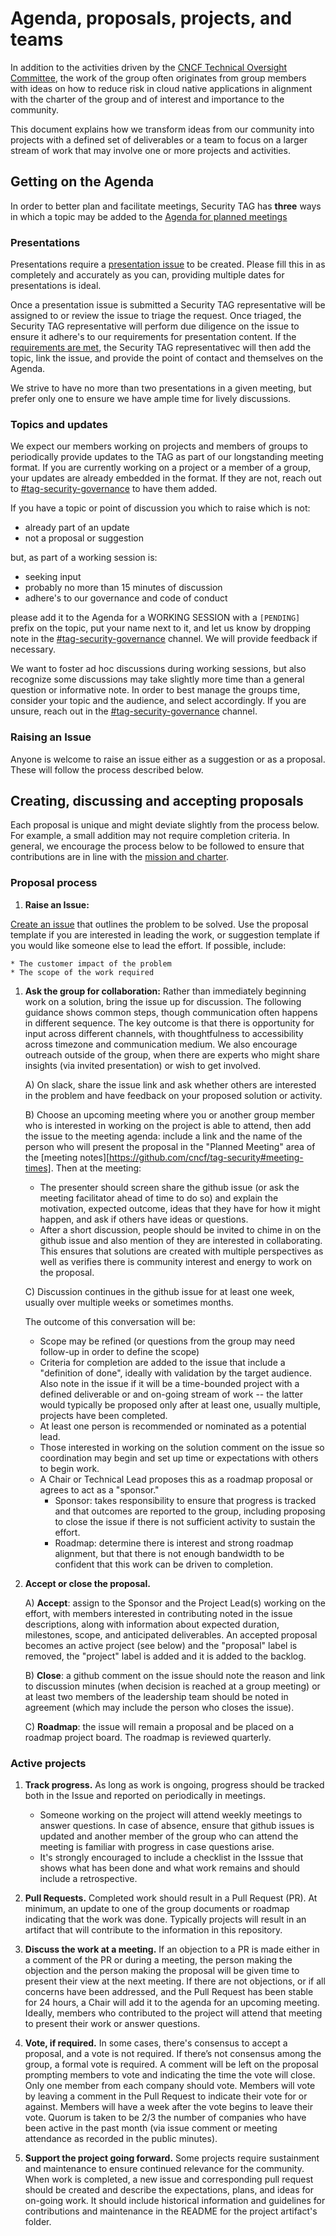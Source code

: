 # Agenda, proposals, projects, and teams

In addition to the activities driven by the [CNCF Technical Oversight
Committee][TOC], the work of the group often originates from group members with
ideas on how to reduce risk in cloud native applications in alignment with the
charter of the group and of interest and importance to the community.

This document explains how we transform ideas from our community into projects
with a defined set of deliverables or a team to focus on a larger stream of work
that may involve one or more projects and activities.

## Getting on the Agenda

In order to better plan and facilitate meetings, Security TAG has **three** ways
in which a topic may be added to the [Agenda for planned
meetings](https://docs.google.com/document/d/170y5biX9k95hYRwprITprG6Mc9xD5glVn-4mB2Jmi2g/edit#heading=h.q3539ohya47f)

### Presentations

Presentations require a [presentation
issue](https://github.com/cncf/tag-security/issues/new?assignees=&labels=usecase-presentation%2C+triage-required&template=presentation.md&title=%5BPresentation%5D+Presentation+Title)
to be created.  Please fill this in as completely and accurately as you can,
providing multiple dates for presentations is ideal.

Once a presentation issue is submitted a Security TAG representative will be
assigned to or review the issue to triage the request. Once triaged, the
Security TAG representative will perform due diligence on the issue to ensure it
adhere's to our requirements for presentation content. If the [requirements are
met](presentations.md), the Security TAG representativec will then add the
topic, link the issue, and provide the point of contact and themselves on the
Agenda.

We strive to have no more than two presentations in a given meeting, but prefer
only one to ensure we have ample time for lively discussions.

### Topics and updates

We expect our members working on projects and members of groups to periodically
provide updates to the TAG as part of our longstanding meeting format. If you
are currently working on a project or a member of a group, your updates are
already embedded in the format. If they are not, reach out to
[#tag-security-governance](https://cloud-native.slack.com/archives/C0230RW8V2T)
to have them added.

If you have a topic or point of discussion you which to raise which is not:

* already part of an update
* not a proposal or suggestion

but, as part of a working session is:

* seeking input
* probably no more than 15 minutes of discussion
* adhere's to our governance and code of conduct

please add it to the Agenda for a WORKING SESSION with a `[PENDING]` prefix on
the topic, put your name next to it, and let us know by dropping note in the
[#tag-security-governance](https://cloud-native.slack.com/archives/C0230RW8V2T) channel.
We will provide feedback if necessary.

We want to foster ad hoc discussions during working sessions, but also recognize
some discussions may take slightly more time than a general question or
informative note. In order to best manage the groups time, consider your topic
and the audience, and select accordingly. If you are unsure, reach out in the
[#tag-security-governance](https://cloud-native.slack.com/archives/C0230RW8V2T)
channel.

### Raising an Issue

Anyone is welcome to raise an issue either as a suggestion or as a proposal.
These will follow the process described below.

## Creating, discussing and accepting proposals

Each proposal is unique and might deviate slightly from the process below. For
example, a small addition may not require completion criteria. In general, we
encourage the process below to be followed to ensure that contributions are in
line with the [mission and charter](charter.md).

### Proposal process

1. **Raise an Issue:**

[Create an issue](https://github.com/cncf/tag-security/issues/new)
that outlines the problem to be solved. Use the proposal template if you
are interested in leading the work, or suggestion template if you would like
someone else to lead the effort. If possible, include:

    * The customer impact of the problem
    * The scope of the work required

1. **Ask the group for collaboration:** Rather than immediately beginning work
   on a solution, bring the issue up for discussion. The following guidance
   shows common steps, though communication often happens in different sequence.
   The key outcome is that there is opportunity for input across different
   channels, with thoughtfulness to accessibility across timezone and
   communication medium. We also encourage outreach outside of the group, when
   there are experts who might share insights (via invited presentation) or wish
   to get involved.

   A) On slack, share the issue link and ask whether others are interested in
   the problem and have feedback on your proposed solution or activity.

   B) Choose an upcoming meeting where you or another group member who is
   interested in working on the project is able to attend, then add the issue
   to the meeting agenda: include a link and the name of the person who will
   present the proposal in the "Planned Meeting" area of the
   [meeting notes][https://github.com/cncf/tag-security#meeting-times].
   Then at the meeting:

   * The presenter should screen share the github issue (or ask the meeting
     facilitator ahead of time to do so) and explain the motivation, expected
     outcome, ideas that they have for how it might happen, and ask if others
     have ideas or questions.
   * After a short discussion, people should be invited to chime in on the
     github issue and also mention of they are interested in collaborating. This
     ensures that solutions are created with multiple perspectives as well as
     verifies there is community interest and energy to work on the proposal.

   C) Discussion continues in the github issue for at least one week, usually
   over multiple weeks or sometimes months.

   The outcome of this conversation will be:

    * Scope may be refined (or questions from the group may need follow-up in
      order to define the scope)
    * Criteria for completion are added to the issue that include a "definition
      of done", ideally with validation by the target audience. Also note in the
      issue if it will be a time-bounded project with a defined deliverable or
      and on-going stream of work -- the latter would typically be proposed only
      after at least one, usually multiple, projects have been completed.
    * At least one person is recommended or nominated as a potential lead.
    * Those interested in working on the solution comment on the issue so
      coordination may begin and set up time or expectations with others to
      begin work.
    * A Chair or Technical Lead proposes this as a roadmap proposal or agrees to
      act as a "sponsor."
      * Sponsor: takes responsibility to ensure that progress is tracked and
        that outcomes are reported to the group, including proposing to close
        the issue if there is not sufficient activity to sustain the effort.
      * Roadmap: determine there is interest and strong roadmap alignment, but
        that there is not enough bandwidth to be confident that this work can be
        driven to completion.

1. **Accept or close the proposal.**

   A) **Accept**: assign to the Sponsor and the Project Lead(s) working on the
   effort, with members interested in contributing noted in the issue
   descriptions, along with information about expected duration, milestones,
   scope, and anticipated deliverables. An accepted proposal becomes an active
   project (see below) and the "proposal" label is removed, the "project" label
   is added and it is added to the backlog.

   B) **Close**: a github comment on the issue should note the reason and link
    to discussion minutes (when decision is reached at a group meeting) or at
    least two members of the leadership team should be noted in agreement (which
    may include the person who closes the issue).

   C) **Roadmap**: the issue will remain a proposal and be placed on a roadmap
   project board. The roadmap is reviewed quarterly.

### Active projects

1. **Track progress.** As long as work is ongoing, progress should be tracked
   both in the Issue and reported on periodically in meetings.

    * Someone working on the project will attend weekly meetings to answer
      questions. In case of absence, ensure that github issues is updated and
      another member of the group who can attend the meeting is familiar with
      progress in case questions arise.
    * It's strongly encouraged to include a checklist in the Isssue that shows
      what has been done and what work remains and should include a
      retrospective.

1. **Pull Requests.** Completed work should result in a Pull Request (PR). At
   minimum, an update to one of the group documents or roadmap indicating that
   the work was done. Typically projects will result in an artifact that will
   contribute to the information in this repository.

1. **Discuss the work at a meeting.** If an objection to a PR is made either in
   a comment of the PR or during a meeting, the person making the objection and
   the person making the proposal will be given time to present their view at
   the next meeting. If there are not objections, or if all concerns have been
   addressed, and the Pull Request has been stable for 24 hours, a Chair will
   add it to the agenda for an upcoming meeting. Ideally, members who
   contributed to the project will attend that meeting to present their work or
   answer questions.

1. **Vote, if required.** In some cases, there's consensus to accept a proposal,
   and a vote is not required. If there’s not consensus among the group, a
   formal vote is required. A comment will be left on the proposal prompting
   members to vote and indicating the time the vote will close. Only one member
   from each company should vote. Members will vote by leaving a comment in the
   Pull Request to indicate their vote for or against. Members will have a week
   after the vote begins to leave their vote. Quorum is taken to be 2/3 the
   number of companies who have been active in the past month (via issue comment
   or meeting attendance as recorded in the public minutes).

1. **Support the project going forward.** Some projects require sustainment and
   maintenance to ensure continued relevance for the community.  When work is
   completed, a new issue and corresponding pull request should be created and
   describe the expectations, plans, and ideas for on-going work.  It should
   include historical information and guidelines for contributions and
   maintenance in the README for the project artifact's folder.  

[TOC]: https://www.cncf.io/people/technical-oversight-committee/
